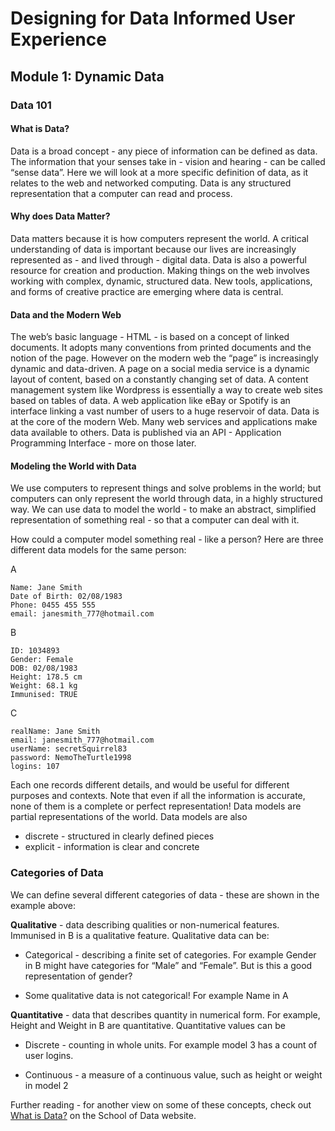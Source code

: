 # Designing for Data Informed User Experience 
## Module 1: Dynamic Data

### Data 101

#### What is Data?

Data is a broad concept - any piece of information can be defined as data. The information that your senses take in - vision and hearing - can be called “sense data”. Here we will look at a more specific definition of data, as it relates to the web and networked computing. Data is any structured representation that a computer can read and process. 

#### Why does Data Matter?

Data matters because it is how computers represent the world. A critical understanding of data is important because our lives are increasingly represented as - and lived through - digital data. Data is also a powerful resource for creation and production. Making things on the web involves working with complex, dynamic, structured data. New tools, applications, and forms of creative practice are emerging where data is central.

#### Data and the Modern Web

The web’s basic language - HTML - is based on a concept of linked documents. It adopts many conventions from printed documents and the notion of the page. However on the modern web the “page” is increasingly dynamic and data-driven. A page on a social media service is a dynamic layout of content, based on a constantly changing set of data. A content management system like Wordpress is essentially a way to create web sites based on tables of data. A web application like eBay or Spotify is an interface linking a vast number of users to a huge reservoir of data. Data is at the core of the modern Web. Many web services and applications make data available to others. Data is published via an API - Application Programming Interface - more on those later.

#### Modeling the World with Data

We use computers to represent things and solve problems in the world; but computers can only represent the world through data, in a highly structured way. We can use data to model the world - to make an abstract, simplified representation of something real - so that a computer can deal with it.

How could a computer model something real - like a person? Here are three different data models for the same person:

A
```
Name: Jane Smith  
Date of Birth: 02/08/1983  
Phone: 0455 455 555  
email: janesmith_777@hotmail.com  
```

B
```
ID: 1034893  
Gender: Female  
DOB: 02/08/1983  
Height: 178.5 cm  
Weight: 68.1 kg  
Immunised: TRUE  
```
C
```
realName: Jane Smith  
email: janesmith_777@hotmail.com  
userName: secretSquirrel83  
password: NemoTheTurtle1998  
logins: 107  
```

Each one records different details, and would be useful for different purposes and contexts. Note that even if all the information is accurate, none of them is a complete or perfect representation! Data models are partial representations of the world. Data models are also

- discrete - structured in clearly defined pieces
- explicit - information is clear and concrete
 

### Categories of Data

We can define several different categories of data - these are shown in the example above:

**Qualitative** - data describing qualities or non-numerical features. Immunised in B is a qualitative feature. Qualitative data can be:

- Categorical - describing a finite set of categories. For example Gender in B might have categories for “Male” and “Female”. But is this a good representation of gender? 

- Some qualitative data is not categorical! For example Name in A

**Quantitative** - data that describes quantity in numerical form. For example, Height and Weight in B are quantitative. Quantitative values can be
- Discrete - counting in whole units. For example model 3 has a count of user logins.

- Continuous - a measure of a continuous value, such as height or weight in model 2

Further reading - for another view on some of these concepts, check out [What is Data?](http://schoolofdata.org/handbook/courses/what-is-data/) on the School of Data website.

 
